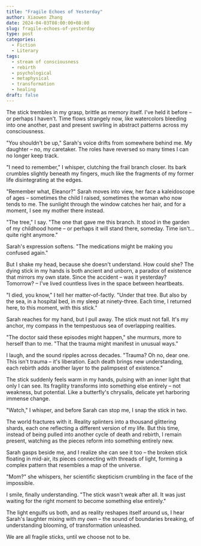 ```yaml
---
title: "Fragile Echoes of Yesterday"
author: Xiaowen Zhang
date: 2024-04-03T08:00:00+08:00
slug: fragile-echoes-of-yesterday
type: post
categories:
  - Fiction
  - Literary
tags:
  - stream of consciousness
  - rebirth
  - psychological
  - metaphysical
  - transformation
  - healing
draft: false
---
```


The stick trembles in my grasp, brittle as memory itself. I've held it before – or perhaps I haven't. Time flows strangely now, like watercolors bleeding into one another, past and present swirling in abstract patterns across my consciousness.

"You shouldn't be up," Sarah's voice drifts from somewhere behind me. My daughter – no, my caretaker. The roles have reversed so many times I can no longer keep track.

"I need to remember," I whisper, clutching the frail branch closer. Its bark crumbles slightly beneath my fingers, much like the fragments of my former life disintegrating at the edges.

"Remember what, Eleanor?" Sarah moves into view, her face a kaleidoscope of ages – sometimes the child I raised, sometimes the woman who now tends to me. The sunlight through the window catches her hair, and for a moment, I see my mother there instead.

"The tree," I say. "The one that gave me this branch. It stood in the garden of my childhood home – or perhaps it will stand there, someday. Time isn't... quite right anymore."

Sarah's expression softens. "The medications might be making you confused again."

But I shake my head, because she doesn't understand. How could she? The dying stick in my hands is both ancient and unborn, a paradox of existence that mirrors my own state. Since the accident – was it yesterday? Tomorrow? – I've lived countless lives in the space between heartbeats.

"I died, you know," I tell her matter-of-factly. "Under that tree. But also by the sea, in a hospital bed, in my sleep at ninety-three. Each time, I returned here, to this moment, with this stick."

Sarah reaches for my hand, but I pull away. The stick must not fall. It's my anchor, my compass in the tempestuous sea of overlapping realities.

"The doctor said these episodes might happen," she murmurs, more to herself than to me. "That the trauma might manifest in unusual ways."

I laugh, and the sound ripples across decades. "Trauma? Oh no, dear one. This isn't trauma – it's liberation. Each death brings new understanding, each rebirth adds another layer to the palimpsest of existence."

The stick suddenly feels warm in my hands, pulsing with an inner light that only I can see. Its fragility transforms into something else entirely – not weakness, but potential. Like a butterfly's chrysalis, delicate yet harboring immense change.

"Watch," I whisper, and before Sarah can stop me, I snap the stick in two.

The world fractures with it. Reality splinters into a thousand glittering shards, each one reflecting a different version of my life. But this time, instead of being pulled into another cycle of death and rebirth, I remain present, watching as the pieces reform into something entirely new.

Sarah gasps beside me, and I realize she can see it too – the broken stick floating in mid-air, its pieces connecting with threads of light, forming a complex pattern that resembles a map of the universe.

"Mom?" she whispers, her scientific skepticism crumbling in the face of the impossible.

I smile, finally understanding. "The stick wasn't weak after all. It was just waiting for the right moment to become something else entirely."

The light engulfs us both, and as reality reshapes itself around us, I hear Sarah's laughter mixing with my own – the sound of boundaries breaking, of understanding blooming, of transformation unleashed.

We are all fragile sticks, until we choose not to be.